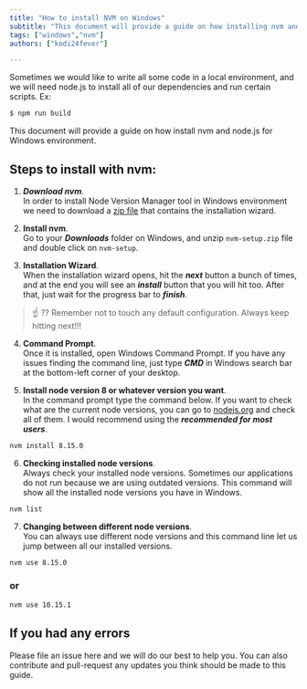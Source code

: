 ```yaml
---
title: "How to install NVM on Windows"
subtitle: "This document will provide a guide on how installing nvm and node.js for Windows environment"
tags: ["windows","nvm"]
authors: ["kodi24fever"]

---
```


Sometimes we would like to write all some code in a local environment, and we will need node.js to install all of our dependencies and run certain scripts. Ex: 

```bash
$ npm run build
```

This document will provide a guide on how install nvm and node.js for Windows environment.
  
## Steps to install with nvm:

1. ***Download nvm***.  
In order to install Node Version Manager tool in Windows environment we need to download a [zip file](https://github.com/coreybutler/nvm-windows/releases/download/1.1.7/nvm-setup.zip) that contains the installation wizard.  

2. **Install nvm**.  
Go to your ***Downloads*** folder on Windows, and unzip ```nvm-setup.zip``` file and double click on ```nvm-setup```.


3. **Installation Wizard**.  
When the installation wizard opens, hit the ***next*** button a bunch of times, and at the end you will see an ***install*** button that you will hit too. After that, just wait for the progress bar to ***finish***.  


> :point_up: ?? Remember not to touch any default configuration. Always keep hitting next!!!


4. **Command Prompt**.  
Once it is installed, open Windows Command Prompt. If you have any issues finding the command line, just type ***CMD*** in Windows search bar at the bottom-left corner of your desktop. 

5. **Install node version 8 or whatever version you want**.  
In the command prompt type the command below. If you want to check what are the current node versions, you can go to [nodejs.org](https://nodejs.org/en/) and check all of them. I would recommend using the ***recommended for most users***.

```bash
nvm install 8.15.0
```

6. **Checking installed node versions**.  
Always check your installed node versions. Sometimes our applications do not run because we are using outdated versions. This command will show all the installed node versions you have in Windows.

```bash
nvm list
```
  
7. **Changing between different node versions**.  
You can always use different node versions and this command line let us jump between all our installed versions.  

```bash
nvm use 8.15.0
```

### or

```bash
nvm use 10.15.1
```

## If you had any errors
 
Please file an issue here and we will do our best to help you. You can also contribute and pull-request any updates you think should be made to this guide.
